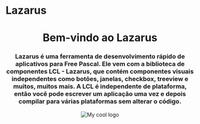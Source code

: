 # Lazarus
<div align="center">
   <h1>Bem-vindo ao Lazarus</h1>
</div>
<div align="center">
   <h3>Lazarus é uma ferramenta de desenvolvimento rápido de aplicativos para Free Pascal.
      Ele vem com a biblioteca de componentes LCL - Lazarus, que contém
      componentes visuais independentes como botões, janelas, checkbox, treeview e
      muitos, muitos mais. A LCL é independente de plataforma, então você pode escrever um
      aplicação uma vez e depois compilar para várias plataformas sem alterar o código.
   </h3>
</div>
<div align="center">
   <img src="https://user-images.githubusercontent.com/66562175/180653775-114141e0-4153-4855-aba1-7c51700f6ca0.jpg" alt="My cool logo"/>
</div>

